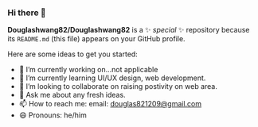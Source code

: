 ### Hi there 👋

**Douglashwang82/Douglashwang82** is a ✨ _special_ ✨ repository because its `README.md` (this file) appears on your GitHub profile.

Here are some ideas to get you started:

- 🔭 I’m currently working on...not applicable
- 🌱 I’m currently learning UI/UX design, web development.
- 👯 I’m looking to collaborate on raising postivity on web area. 
- 💬 Ask me about any fresh ideas.
- 📫 How to reach me: email: douglas821209@gmail.com
- 😄 Pronouns: he/him
